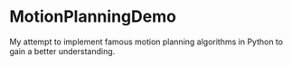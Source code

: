 # MotionPlanningDemo
My attempt to implement famous motion planning algorithms in Python to gain a better understanding.
